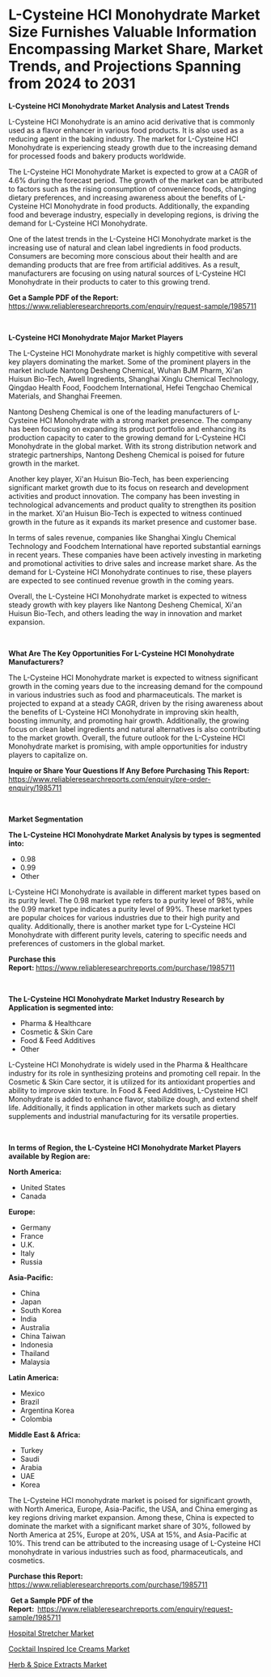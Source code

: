 <p><h1>L-Cysteine HCl Monohydrate Market Size Furnishes Valuable Information Encompassing Market Share, Market Trends, and Projections Spanning from 2024 to 2031</h1></p><p><strong>L-Cysteine HCl Monohydrate Market Analysis and Latest Trends</strong></p>
<p><p>L-Cysteine HCl Monohydrate is an amino acid derivative that is commonly used as a flavor enhancer in various food products. It is also used as a reducing agent in the baking industry. The market for L-Cysteine HCl Monohydrate is experiencing steady growth due to the increasing demand for processed foods and bakery products worldwide.</p><p>The L-Cysteine HCl Monohydrate Market is expected to grow at a CAGR of 4.6% during the forecast period. The growth of the market can be attributed to factors such as the rising consumption of convenience foods, changing dietary preferences, and increasing awareness about the benefits of L-Cysteine HCl Monohydrate in food products. Additionally, the expanding food and beverage industry, especially in developing regions, is driving the demand for L-Cysteine HCl Monohydrate.</p><p>One of the latest trends in the L-Cysteine HCl Monohydrate market is the increasing use of natural and clean label ingredients in food products. Consumers are becoming more conscious about their health and are demanding products that are free from artificial additives. As a result, manufacturers are focusing on using natural sources of L-Cysteine HCl Monohydrate in their products to cater to this growing trend.</p></p>
<p><strong>Get a Sample PDF of the Report:&nbsp;</strong> <a href="https://www.reliableresearchreports.com/enquiry/request-sample/1985711">https://www.reliableresearchreports.com/enquiry/request-sample/1985711</a></p>
<p>&nbsp;</p>
<p><strong>L-Cysteine HCl Monohydrate Major Market Players</strong></p>
<p><p>The L-Cysteine HCl Monohydrate market is highly competitive with several key players dominating the market. Some of the prominent players in the market include Nantong Desheng Chemical, Wuhan BJM Pharm, Xi'an Huisun Bio-Tech, Awell Ingredients, Shanghai Xinglu Chemical Technology, Qingdao Health Food, Foodchem International, Hefei Tengchao Chemical Materials, and Shanghai Freemen.</p><p>Nantong Desheng Chemical is one of the leading manufacturers of L-Cysteine HCl Monohydrate with a strong market presence. The company has been focusing on expanding its product portfolio and enhancing its production capacity to cater to the growing demand for L-Cysteine HCl Monohydrate in the global market. With its strong distribution network and strategic partnerships, Nantong Desheng Chemical is poised for future growth in the market.</p><p>Another key player, Xi'an Huisun Bio-Tech, has been experiencing significant market growth due to its focus on research and development activities and product innovation. The company has been investing in technological advancements and product quality to strengthen its position in the market. Xi'an Huisun Bio-Tech is expected to witness continued growth in the future as it expands its market presence and customer base.</p><p>In terms of sales revenue, companies like Shanghai Xinglu Chemical Technology and Foodchem International have reported substantial earnings in recent years. These companies have been actively investing in marketing and promotional activities to drive sales and increase market share. As the demand for L-Cysteine HCl Monohydrate continues to rise, these players are expected to see continued revenue growth in the coming years.</p><p>Overall, the L-Cysteine HCl Monohydrate market is expected to witness steady growth with key players like Nantong Desheng Chemical, Xi'an Huisun Bio-Tech, and others leading the way in innovation and market expansion.</p></p>
<p>&nbsp;</p>
<p><strong>What Are The Key Opportunities For L-Cysteine HCl Monohydrate Manufacturers?</strong></p>
<p><p>The L-Cysteine HCl Monohydrate market is expected to witness significant growth in the coming years due to the increasing demand for the compound in various industries such as food and pharmaceuticals. The market is projected to expand at a steady CAGR, driven by the rising awareness about the benefits of L-Cysteine HCl Monohydrate in improving skin health, boosting immunity, and promoting hair growth. Additionally, the growing focus on clean label ingredients and natural alternatives is also contributing to the market growth. Overall, the future outlook for the L-Cysteine HCl Monohydrate market is promising, with ample opportunities for industry players to capitalize on.</p></p>
<p><strong>Inquire or Share Your Questions If Any Before Purchasing This Report:</strong> <a href="https://www.reliableresearchreports.com/enquiry/pre-order-enquiry/1985711">https://www.reliableresearchreports.com/enquiry/pre-order-enquiry/1985711</a></p>
<p>&nbsp;</p>
<p><strong>Market Segmentation</strong></p>
<p><strong>The L-Cysteine HCl Monohydrate Market Analysis by types is segmented into:</strong></p>
<p><ul><li>0.98</li><li>0.99</li><li>Other</li></ul></p>
<p><p>L-Cysteine HCl Monohydrate is available in different market types based on its purity level. The 0.98 market type refers to a purity level of 98%, while the 0.99 market type indicates a purity level of 99%. These market types are popular choices for various industries due to their high purity and quality. Additionally, there is another market type for L-Cysteine HCl Monohydrate with different purity levels, catering to specific needs and preferences of customers in the global market.</p></p>
<p><strong>Purchase this Report:&nbsp;</strong><a href="https://www.reliableresearchreports.com/purchase/1985711">https://www.reliableresearchreports.com/purchase/1985711</a></p>
<p>&nbsp;</p>
<p><strong>The L-Cysteine HCl Monohydrate Market Industry Research by Application is segmented into:</strong></p>
<p><ul><li>Pharma & Healthcare</li><li>Cosmetic & Skin Care</li><li>Food & Feed Additives</li><li>Other</li></ul></p>
<p><p>L-Cysteine HCl Monohydrate is widely used in the Pharma & Healthcare industry for its role in synthesizing proteins and promoting cell repair. In the Cosmetic & Skin Care sector, it is utilized for its antioxidant properties and ability to improve skin texture. In Food & Feed Additives, L-Cysteine HCl Monohydrate is added to enhance flavor, stabilize dough, and extend shelf life. Additionally, it finds application in other markets such as dietary supplements and industrial manufacturing for its versatile properties.</p></p>
<p>&nbsp;</p>
<p><strong>In terms of Region, the L-Cysteine HCl Monohydrate Market Players available by Region are:</strong></p>
<p>
    <p> <strong> North America: </strong>
        <ul>
            <li>United States</li>
            <li>Canada</li>
        </ul>
        </p> 
    <p> <strong> Europe: </strong>
        <ul>
            <li>Germany</li>
            <li>France</li>
            <li>U.K.</li>
            <li>Italy</li>
            <li>Russia</li>
        </ul>
        </p> 
    <p> <strong> Asia-Pacific: </strong>
        <ul>
            <li>China</li>
            <li>Japan</li>
            <li>South Korea</li>
            <li>India</li>
            <li>Australia</li>
            <li>China Taiwan</li>
            <li>Indonesia</li>
            <li>Thailand</li>
            <li>Malaysia</li>
        </ul>
        </p> 
    <p> <strong> Latin America: </strong>
        <ul>
            <li>Mexico</li>
            <li>Brazil</li>
            <li>Argentina Korea</li>
            <li>Colombia</li>
        </ul>
        </p> 
    <p> <strong> Middle East & Africa: </strong>
        <ul>
            <li>Turkey</li>
            <li>Saudi</li>
            <li>Arabia</li>
            <li>UAE</li>
            <li>Korea</li>
        </ul>
    </p>
    </p>
<p><p>The L-Cysteine HCl monohydrate market is poised for significant growth, with North America, Europe, Asia-Pacific, the USA, and China emerging as key regions driving market expansion. Among these, China is expected to dominate the market with a significant market share of 30%, followed by North America at 25%, Europe at 20%, USA at 15%, and Asia-Pacific at 10%. This trend can be attributed to the increasing usage of L-Cysteine HCl monohydrate in various industries such as food, pharmaceuticals, and cosmetics.</p></p>
<p><strong>Purchase this Report: </strong><a href="https://www.reliableresearchreports.com/purchase/1985711">https://www.reliableresearchreports.com/purchase/1985711</a></p>
<p>&nbsp;<strong>Get a Sample PDF of the Report:&nbsp;&nbsp;</strong><a href="https://www.reliableresearchreports.com/enquiry/request-sample/1985711">https://www.reliableresearchreports.com/enquiry/request-sample/1985711</a></p>
<p><strong></strong></p>
<p><p><a href="https://cedar-agate-3da.notion.site/Hospital-Stretcher-Market-Share-Market-New-Trends-Analysis-Report-By-Type-By-Application-By-End--df9377b5e35e48a4b36ad3b77f41b33b">Hospital Stretcher Market</a></p><p><a href="https://view.publitas.com/reportprime-1/cocktail-inspired-ice-creams-market-research-report-forecasted-for-period-from-2024-2031-by-market-type-market-application-and-region/">Cocktail Inspired Ice Creams Market</a></p><p><a href="https://copper-carbon-84f.notion.site/Herb-Spice-Extracts-Market-Size-Furnishes-Valuable-Information-Encompassing-Market-Share-Market-T-9b59e8c4fc144ec3bb1701574966daf9">Herb & Spice Extracts Market</a></p></p>
